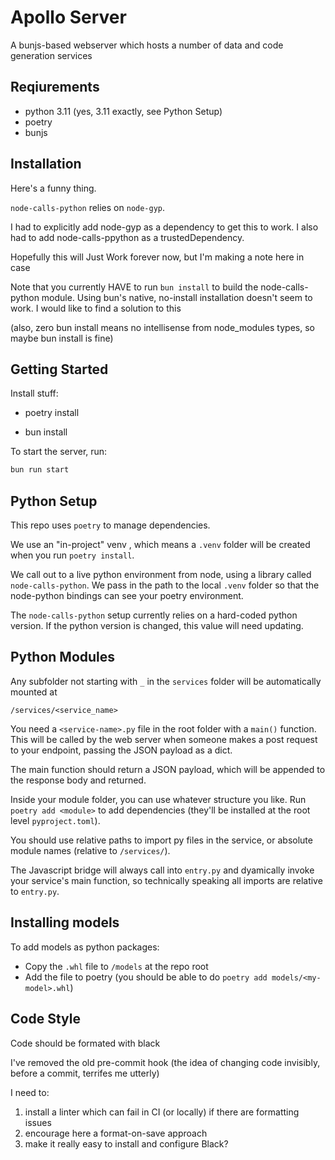 # Apollo Server

A bunjs-based webserver which hosts a number of data and code generation
services

## Reqiurements

- python 3.11 (yes, 3.11 exactly, see Python Setup)
- poetry
- bunjs

## Installation

Here's a funny thing.

`node-calls-python` relies on `node-gyp`.

I had to explicitly add node-gyp as a dependency to get this to work. I also had
to add node-calls-ppython as a trustedDependency.

Hopefully this will Just Work forever now, but I'm making a note here in case

Note that you currently HAVE to run `bun install` to build the node-calls-python
module. Using bun's native, no-install installation doesn't seem to work. I
would like to find a solution to this

(also, zero bun install means no intellisense from node_modules types, so maybe
bun install is fine)

## Getting Started

Install stuff:

- poetry install

- bun install

To start the server, run:

```bash
bun run start
```

## Python Setup

This repo uses `poetry` to manage dependencies.

We use an "in-project" venv , which means a `.venv` folder will be created when
you run `poetry install`.

We call out to a live python environment from node, using a library called
`node-calls-python`. We pass in the path to the local `.venv` folder so that the
node-python bindings can see your poetry environment.

The `node-calls-python` setup currently relies on a hard-coded python version.
If the python version is changed, this value will need updating.

## Python Modules

Any subfolder not starting with `_` in the `services` folder will be
automatically mounted at

```
/services/<service_name>
```

You need a `<service-name>.py` file in the root folder with a `main()` function.
This will be called by the web server when someone makes a post request to your
endpoint, passing the JSON payload as a dict.

The main function should return a JSON payload, which will be appended to the
response body and returned.

Inside your module folder, you can use whatever structure you like. Run
`poetry add <module>` to add dependencies (they'll be installed at the root
level `pyproject.toml`).

You should use relative paths to import py files in the service, or absolute
module names (relative to `/services/`).

The Javascript bridge will always call into `entry.py` and dyamically invoke
your service's main function, so technically speaking all imports are relative
to `entry.py`.

## Installing models

To add models as python packages:

- Copy the `.whl` file to `/models` at the repo root
- Add the file to poetry (you should be able to do
  `poetry add models/<my-model>.whl`)

## Code Style

Code should be formated with black

I've removed the old pre-commit hook (the idea of changing code invisibly,
before a commit, terrifes me utterly)

I need to:

1. install a linter which can fail in CI (or locally) if there are formatting
   issues
2. encourage here a format-on-save approach
3. make it really easy to install and configure Black?
